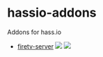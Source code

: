 # hassio-addons
Addons for hass.io

* [firetv-server](firetv-server)
[![](https://images.microbadger.com/badges/image/gollo/amd64-addon-firetv-server.svg)](https://microbadger.com/images/gollo/amd64-addon-firetv-server "Get your own image badge on microbadger.com") [![](https://images.microbadger.com/badges/version/gollo/amd64-addon-firetv-server.svg)](https://microbadger.com/images/gollo/amd64-addon-firetv-server "Get your own version badge on microbadger.com") 
